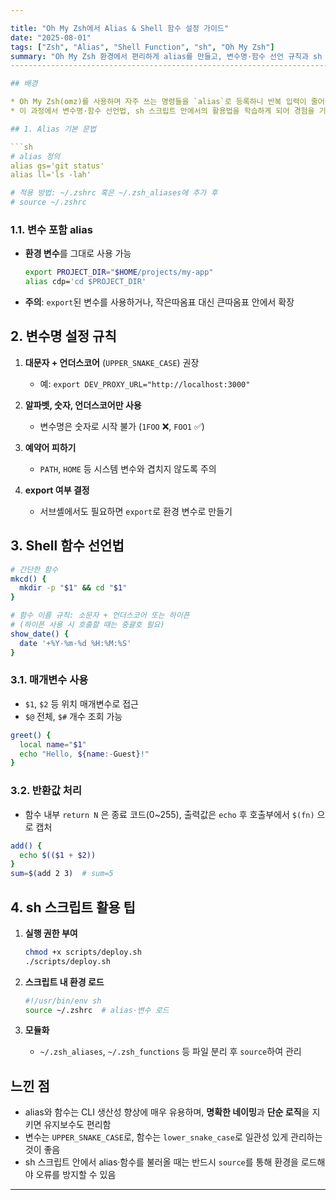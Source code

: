 ```yaml
---

title: "Oh My Zsh에서 Alias & Shell 함수 설정 가이드"
date: "2025-08-01"
tags: ["Zsh", "Alias", "Shell Function", "sh", "Oh My Zsh"]
summary: "Oh My Zsh 환경에서 편리하게 alias를 만들고, 변수명·함수 선언 규칙과 sh 스크립트 사용법을 간단히 정리합니다."
--------------------------------------------------------------------------------

## 배경

* Oh My Zsh(omz)를 사용하며 자주 쓰는 명령들을 `alias`로 등록하니 반복 입력이 줄어들어 생산성이 상승
* 이 과정에서 변수명·함수 선언법, sh 스크립트 안에서의 활용법을 학습하게 되어 경험을 기록함

## 1. Alias 기본 문법

```sh
# alias 정의
alias gs='git status'
alias ll='ls -lah'

# 적용 방법: ~/.zshrc 혹은 ~/.zsh_aliases에 추가 후
# source ~/.zshrc
```

### 1.1. 변수 포함 alias

* **환경 변수**를 그대로 사용 가능

  ```sh
  export PROJECT_DIR="$HOME/projects/my-app"
  alias cdp='cd $PROJECT_DIR'
  ```
* **주의**: `export`된 변수를 사용하거나, 작은따옴표 대신 큰따옴표 안에서 확장

## 2. 변수명 설정 규칙

1. **대문자 + 언더스코어** (`UPPER_SNAKE_CASE`) 권장

   * 예: `export DEV_PROXY_URL="http://localhost:3000"`
2. **알파벳, 숫자, 언더스코어만 사용**

   * 변수명은 숫자로 시작 불가 (`1FOO` ❌, `FOO1` ✅)
3. **예약어 피하기**

   * `PATH`, `HOME` 등 시스템 변수와 겹치지 않도록 주의
4. **export 여부 결정**

   * 서브셸에서도 필요하면 `export`로 환경 변수로 만들기

## 3. Shell 함수 선언법

```sh
# 간단한 함수
mkcd() {
  mkdir -p "$1" && cd "$1"
}

# 함수 이름 규칙: 소문자 + 언더스코어 또는 하이픈
# (하이픈 사용 시 호출할 때는 중괄호 필요)
show_date() {
  date '+%Y-%m-%d %H:%M:%S'
}
```

### 3.1. 매개변수 사용

* `$1`, `$2` 등 위치 매개변수로 접근
* `$@` 전체, `$#` 개수 조회 가능

```sh
greet() {
  local name="$1"
  echo "Hello, ${name:-Guest}!"
}
```

### 3.2. 반환값 처리

* 함수 내부 `return N` 은 종료 코드(0\~255), 출력값은 `echo` 후 호출부에서 `$(fn)` 으로 캡처

```sh
add() {
  echo $(($1 + $2))
}
sum=$(add 2 3)  # sum=5
```

## 4. sh 스크립트 활용 팁

1. **실행 권한 부여**

   ```sh
   chmod +x scripts/deploy.sh
   ./scripts/deploy.sh
   ```
2. **스크립트 내 환경 로드**

   ```sh
   #!/usr/bin/env sh
   source ~/.zshrc  # alias·변수 로드
   ```
3. **모듈화**

   * `~/.zsh_aliases`, `~/.zsh_functions` 등 파일 분리 후 `source`하여 관리

## 느낀 점

* alias와 함수는 CLI 생산성 향상에 매우 유용하며, **명확한 네이밍**과 **단순 로직**을 지키면 유지보수도 편리함
* 변수는 `UPPER_SNAKE_CASE`로, 함수는 `lower_snake_case`로 일관성 있게 관리하는 것이 좋음
* sh 스크립트 안에서 alias·함수를 불러올 때는 반드시 `source`를 통해 환경을 로드해야 오류를 방지할 수 있음

---
```

